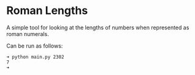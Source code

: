 Roman Lengths
=============

A simple tool for looking at the lengths of numbers when represented as roman numerals.

Can be run as follows:

    ➜ python main.py 2302 
    7
    ➜

